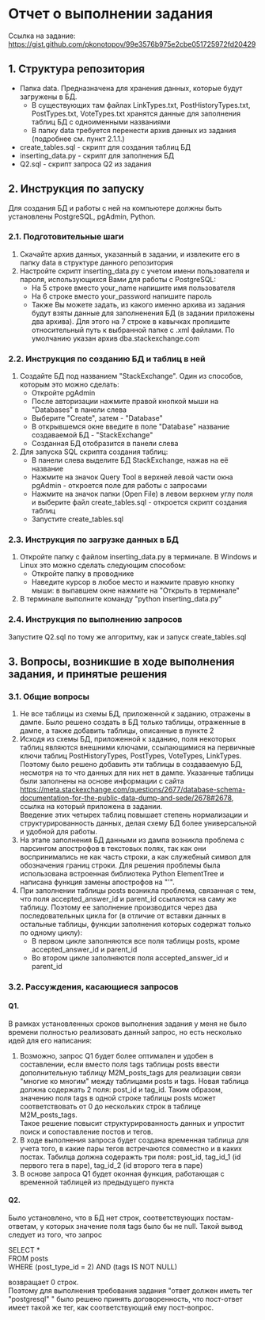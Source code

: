 # Отчет о выполнении задания  
Ссылка на задание: https://gist.github.com/pkonotopov/99e3576b975e2cbe051725972fd20429
## 1. Структура репозитория  
  * Папка data. Предназначена для хранения данных, которые будут загружены в БД.  
    * В существующих там файлах LinkTypes.txt, PostHistoryTypes.txt, PostTypes.txt, VoteTypes.txt хранятся данные для заполнения таблиц БД с одноименными названиями
    * В папку data требуется перенести архив данных из задания (подробнее см. пункт 2.1.1.)  
  * create_tables.sql - скрипт для создания таблиц БД
  * inserting_data.py - скрипт для заполнения БД
  * Q2.sql - скрипт запроса Q2 из задания
## 2. Инструкция по запуску
Для создания БД и работы с ней на компьютере должны быть установлены PostgreSQL, pgAdmin, Python.  
### 2.1. Подготовительные шаги
1. Скачайте архив данных, указанный в задании, и извлеките его в папку data в структуре данного репозитория
2. Настройте скрипт inserting_data.py с учетом имени пользователя и пароля, использующихся Вами для работы с PostgreSQL:
    * На 5 строке вместо your_name напишите имя пользователя
    * На 6 строке вместо your_password напишите пароль
    * Также Вы можете задать, из какого именно архива из задания будут взяты данные для заполненения БД (в задании приложены два архива). Для этого на 7 строке в кавычках пропишите относительный путь к выбранной папке с .xml файлами. По умолчанию указан архив dba.stackexchange.com

### 2.2. Инструкция по созданию БД и таблиц в ней
1. Создайте БД под названием "StackExchange". Один из способов, которым это можно сделать:  
    * Откройте pgAdmin
    * После авторизации нажмите правой кнопкой мыши на "Databases" в панели слева
    * Выберите "Create", затем - "Database"
    * В открывшемся окне введите в поле "Database" название создаваемой БД - "StackExchange"
    * Созданная БД отобразится в панели слева
2.  Для запуска SQL скрипта создания таблиц:
    * В панели слева выделите БД StackExchange, нажав на её название
    * Нажмите на значок Query Tool в верхней левой части окна pgAdmin - откроется поле для работы с запросами
    * Нажмите на значок папки (Open File) в левом верхнем углу поля и выберите файл create_tables.sql - откроется скрипт создания таблиц
    * Запустите create_tables.sql  
### 2.3. Инструкция по загрузке данных в БД
1. Откройте папку с файлом inserting_data.py в терминале. В Windows и Linux это можно сделать следующим способом:  
    * Откройте папку в проводнике  
    * Наведите курсор в любое место и нажмите правую кнопку мыши: в выпавшем окне нажмите на "Открыть в терминале"
2. В терминале выполните команду "python inserting_data.py"
### 2.4. Инструкция по выполнению запросов
Запустите Q2.sql по тому же алгоритму, как и запуск create_tables.sql

## 3. Вопросы, возникшие в ходе выполнения задания, и принятые решения
### 3.1. Общие вопросы
1. Не все таблицы из схемы БД, приложенной к заданию, отражены в дампе. Было решено создать в БД только таблицы, отраженные в дампе, а также добавить таблицы, описанные в пункте 2
2. Исходя из схемы БД, приложенной к заданию, поля некоторых таблиц являются внешними ключами, ссылающимися на первичные ключи таблиц PostHistoryTypes, PostTypes, VoteTypes, LinkTypes. Поэтому было решено добавить эти таблицы в создаваемую БД, несмотря на то что данных для них нет в дампе. Указанные таблицы были заполнены на основе информации с сайта https://meta.stackexchange.com/questions/2677/database-schema-documentation-for-the-public-data-dump-and-sede/2678#2678, ссылка на который приложена в задании.  
Введение этих четырех таблиц повышает степень нормализации и структурированность данных, делая схему БД более универсальной и удобной для работы.
3. На этапе заполнения БД данными из дампа возникла проблема с парсингом апострофов в текстовых полях, так как они воспринимались не как часть строки, а как служебный символ для обозначения границ строки. Для решения проблемы была использована встроенная библиотека Python ElementTree и написана функция замены апострофов на "&apos;".
4. При заполнении таблицы posts возникла проблема, связанная с тем, что поля accepted_answer_id и parent_id ссылаются на саму же таблицу. Поэтому ее заполнение производится через два последовательных цикла for (в отличие от вставки данных в остальные таблицы, функции заполнения которых содержат только по одному циклу):
    * В первом цикле заполняются все поля таблицы posts, кроме accepted_answer_id и parent_id
    * Во втором цикле заполняются поля accepted_answer_id и parent_id
### 3.2. Рассуждения, касающиеся запросов
#### Q1. 
В рамках установленных сроков выполнения задания у меня не было времени полностью реализовать данный запрос, но есть несколько идей для его написания:
1. Возможно, запрос Q1 будет более оптимален и удобен в составлении, если вместо поля tags таблицы posts ввести дополнительную таблицу M2M_posts_tags для реализации связи "многие ко многим" между таблицами posts и tags. Новая таблица должна содержать 2 поля: post_id и tag_id. Таким образом, значению поля tags в одной строке таблицы posts может соответствовать от 0 до нескольких строк в таблице M2M_posts_tags.  
Такое решение повысит структурированность данных и упростит поиск и сопоставление постов и тегов.
2. В ходе выполнения запроса будет создана временная таблица для учета того, в какие пары тегов встречаются совместно и в каких постах. Табилца должна содеражть три поля: post_id, tag_id_1 (id первого тега в паре), tag_id_2 (id второго тега в паре)
3. В основе запроса Q1 будет оконная функция, работающая с временной таблицей из предыдущего пункта
#### Q2. 
Было установлено, что в БД нет строк, соответствующих постам-ответам, у которых значение поля tags было бы не null. Такой вывод следует из того, что запрос  
  
SELECT *  
FROM posts  
WHERE (post_type_id = 2) AND (tags IS NOT NULL)  
  
возвращает 0 строк.  
Поэтому для выполнения требования задания "ответ должен иметь тег "postgresql" " было решено принять договоренность, что пост-ответ имеет такой же тег, как соответствующий ему пост-вопрос.
